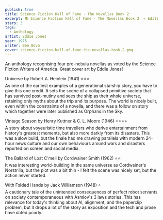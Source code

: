 ```yaml
---
publish: true
title: Science Fiction Hall of Fame - The Novellas Book 2
excerpt: 📚 Science Fiction Hall of Fame - The Novellas Book 2  ✒️ Edited by Ben Bova (1975) ✨ 3/5  🛸 Anthology  🖌️ Eddie Jones
stars: 3
tags:
  - Anthology
artist: Eddie Jones
year: 1975
writer: Ben Bova
cover: science-fiction-hall-of-fame-the-novellas-book-2.png
---
```

An anthology recognising four pre-nebula novellas as voted by the Science Fiction Writers of America. Great cover art by Eddie Jones!  
  
Universe by Robert A. Heinlein (1941) ⭐️⭐️⭐️  
As one of the earliest examples of a generational starship story, you have to give this one credit. It sets the scene of a collapsed primitive society that has survived post-mutiny and sees the ship as their whole universe, retaining only myths about the trip and its purpose. The world is nicely built, even within the constraints of a novella, and there was a follow on story which together were later published as Orphans in the Sky.  
  
Vintage Season by Henry Kuttner & C. L. Moore (1946) ⭐️⭐️⭐️⭐️  
A story about voyeuristic time travellers who derive entertainment from history's greatest moments, but also more darkly from its disasters. This was a slow build, but the finale had me drawing parallels with modern 24-hour news culture and our own behaviours around wars and disasters reported on screen and social media.  
  
The Ballard of Lost C'mell by Cordwainer Smith (1962) ⭐️⭐️  
It was interesting world-building in the same universe as Cordwainer's Norstrilia, but the plot was a bit thin - I felt the scene was nicely set, but the action never started.  
  
With Folded Hands by Jack Williamson (1948) ⭐️  
A cautionary tale of the unintended consequences of perfect robot servants on society contemporaneous with Asmiov's 3 laws stories. This has relevance for today's thinking about AI, alignment, and the paperclip problem, but it drops a lot of the story as exposition and the tech and prose have dated poorly.